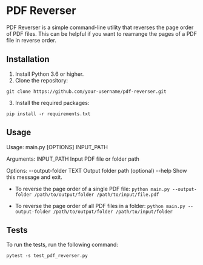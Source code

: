 # PDF Reverser

PDF Reverser is a simple command-line utility that reverses the page order of PDF files. This can be helpful if you want to rearrange the pages of a PDF file in reverse order.

## Installation

1. Install Python 3.6 or higher.
2. Clone the repository:
```
git clone https://github.com/your-username/pdf-reverser.git
```
3. Install the required packages:
```
pip install -r requirements.txt
```

## Usage

Usage: main.py [OPTIONS] INPUT_PATH

Arguments:
INPUT_PATH Input PDF file or folder path

Options:
--output-folder TEXT Output folder path (optional)
--help Show this message and exit.


- To reverse the page order of a single PDF file:
`python main.py --output-folder /path/to/output/folder /path/to/input/file.pdf`


- To reverse the page order of all PDF files in a folder:
`python main.py --output-folder /path/to/output/folder /path/to/input/folder`


## Tests

To run the tests, run the following command:

`pytest -s test_pdf_reverser.py`